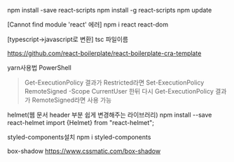 npm install -save react-scripts
npm install -g react-scripts
npm update

[Cannot find module 'react' 에러]
npm i react react-dom

[typescript->javascript로 변환]
tsc 파일이름

https://github.com/react-boilerplate/react-boilerplate-cra-template

yarn사용법
PowerShell
>Get-ExecutionPolicy
결과가 Restricted라면 
>Set-ExecutionPolicy RemoteSigned -Scope CurrentUser
한뒤 다시
>Get-ExecutionPolicy
결과가 RemoteSigned라면 사용 가능

helmet(웹 문서 header 부분 쉽게 변경해주는 라이브러리)
npm install --save react-helmet
import {Helmet} from "react-helmet";

styled-components설치
npm i styled-components

box-shadow
https://www.cssmatic.com/box-shadow
